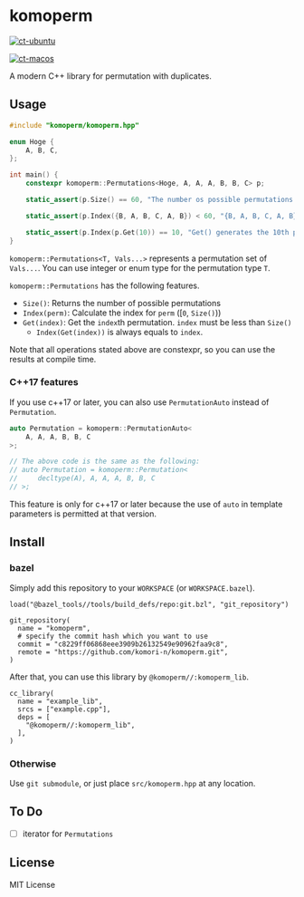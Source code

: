 # komoperm

[![ct-ubuntu](https://github.com/komori-n/komoperm/actions/workflows/ubuntu.yaml/badge.svg)](https://github.com/komori-n/komoperm/actions/workflows/ubuntu.yaml)

[![ct-macos](https://github.com/komori-n/komoperm/actions/workflows/macos.yaml/badge.svg)](https://github.com/komori-n/komoperm/actions/workflows/macos.yaml)

A modern C++ library for permutation with duplicates.

## Usage

```cpp
#include "komoperm/komoperm.hpp"

enum Hoge {
    A, B, C,
};

int main() {
    constexpr komoperm::Permutations<Hoge, A, A, A, B, B, C> p;

    static_assert(p.Size() == 60, "The number os possible permutations is 60");

    static_assert(p.Index({B, A, B, C, A, B}) < 60, "{B, A, B, C, A, B} is a permutation of {A, A, A, B, B, C}");

    static_assert(p.Index(p.Get(10)) == 10, "Get() generates the 10th permutation");
}
```

`komoperm::Permutations<T, Vals...>` represents a permutation set of `Vals...`.
You can use integer or enum type for the permutation type `T`.

`komoperm::Permutations` has the following features.

- `Size()`: Returns the number of possible permutations
- `Index(perm)`: Calculate the index for `perm` ([`0`, `Size()`))
- `Get(index)`: Get the `index`th permutation. `index` must be less than `Size()`
  - `Index(Get(index))` is always equals to `index`.

Note that all operations stated above are constexpr, so you can use the results at compile time.

### C++17 features

If you use c++17 or later, you can also use `PermutationAuto` instead of `Permutation`.

```cpp
auto Permutation = komoperm::PermutationAuto<
    A, A, A, B, B, C
>;

// The above code is the same as the following:
// auto Permutation = komoperm::Permutation<
//     decltype(A), A, A, A, B, B, C
// >;
```

This feature is only for c++17 or later because the use of `auto` in template parameters is permitted at that version.

## Install

### bazel

Simply add this repository to your `WORKSPACE` (or `WORKSPACE.bazel`).

```bazel
load("@bazel_tools//tools/build_defs/repo:git.bzl", "git_repository")

git_repository(
  name = "komoperm",
  # specify the commit hash which you want to use
  commit = "c8229ff06868eee3909b26132549e90962faa9c8",
  remote = "https://github.com/komori-n/komoperm.git",
)
```

After that, you can use this library by `@komoperm//:komoperm_lib`.

```bazel
cc_library(
  name = "example_lib",
  srcs = ["example.cpp"],
  deps = [
    "@komoperm//:komoperm_lib",
  ],
)
```

### Otherwise

Use `git submodule`, or just place `src/komoperm.hpp` at any location.

## To Do

- [ ] iterator for `Permutations`

## License

MIT License
